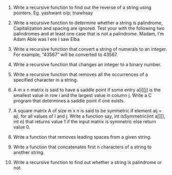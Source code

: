 1. Write a recursive function to find out the reverse of a string using pointers. Eg. yashwant  o/p; tnawhsay
2. Write a recursive function to determine whether a string is palindrome, Capitalization and spacing are ignored. Test your with the following two palindromes and at least one case that is not a palindrome.
Madam, I’m Adam
Able was I ere I saw Elba
3. Write a recursive function that convert a string of numerals to an integer. For example, “43567” will be converted to 43567.
4. Write a recursive function that changes an integer to a binary number.
5. Write a recursive function that removes all the occurrences of a specified character in a string.

1.  A m x n matrix is said to have a saddle point if some entry a[i][j] is the smallest value in row i and the largest value in column j. Write a C program that determines a saddle point if one exists.

2.  A square matrix A of size m x n is said to be symmetric if element aij = aji, for all values of I and j. Write a function say, int isSymmetric(int a[][], int n) that returns value 1 if the input matrix is symmetric else return value 0.
 
3.  Write a function that removes leading spaces from a given string. 

4.  Write a function that concatenates first n characters of a string to another string.

5.  Write a recursive function to find out whether a string is palindrome or not.
